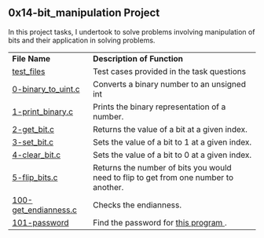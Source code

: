 ## 0x14-bit_manipulation Project ##

In this project tasks, I undertook to solve problems involving manipulation of bits and 
their application in solving problems.

<table>
  <tr> <td> <b> File Name </td> <td> <b> Description of Function  </td> </tr>
  <tr> <td> <a href ="https://github.com/Nels22/alx-low_level_programming/tree/master/0x14-bit_manipulation/test_files">test_files </a> </td>
      <td>Test cases provided in the task questions </td>
  </tr>
  <tr> <td> <a href = "https://github.com/Nels22/alx-low_level_programming/blob/master/0x14-bit_manipulation/0-binary_to_uint.c">0-binary_to_uint.c</a> </td>
       <td>Converts a binary number to an unsigned int </td> 
  </tr>
   <tr> <td> <a href = "https://github.com/Nels22/alx-low_level_programming/blob/master/0x14-bit_manipulation/1-print_binary.c">1-print_binary.c</a> </td>
       <td>Prints the binary representation of a number. </td> 
  </tr>
  <tr> <td> <a href = "https://github.com/Nels22/alx-low_level_programming/blob/master/0x14-bit_manipulation/2-get_bit.c">2-get_bit.c</a> </td>
       <td>Returns the value of a bit at a given index. </td> 
  </tr>
  <tr> <td> <a href = "https://github.com/Nels22/alx-low_level_programming/blob/master/0x14-bit_manipulation/3-set_bit.c">3-set_bit.c</a> </td>
       <td>Sets the value of a bit to 1 at a given index. </td> 
  </tr>
  <tr> <td> <a href = "https://github.com/Nels22/alx-low_level_programming/blob/master/0x14-bit_manipulation/4-clear_bit.c">4-clear_bit.c</a> </td>
       <td>Sets the value of a bit to 0 at a given index. </td> 
  </tr>
  <tr> <td> <a href = "https://github.com/Nels22/alx-low_level_programming/blob/master/0x14-bit_manipulation/5-flip_bits.c">5-flip_bits.c</a> </td>
       <td> Returns the number of bits you would need to flip to get from one number to another. </td> 
  </tr>
   <tr> <td> <a href = "https://github.com/Nels22/alx-low_level_programming/blob/master/0x14-bit_manipulation/100-get_endianness.c">100-get_endianness.c</a> </td>
       <td> Checks the endianness. </td> 
  </tr>
   <tr> <td> <a href ="https://github.com/Nels22/alx-low_level_programming/blob/master/0x14-bit_manipulation/101-password">101-password</a> </td>
       <td> Find the password for <a href = "https://github.com/holbertonschool/0x13.c"> this program </a>. </td> 
  </tr>
